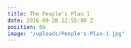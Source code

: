 ```yaml
---
title: The People's Plan 1
date: 2016-09-28 22:55:00 Z
position: 69
image: "/uploads/People's-Plan-1.jpg"
---
```


